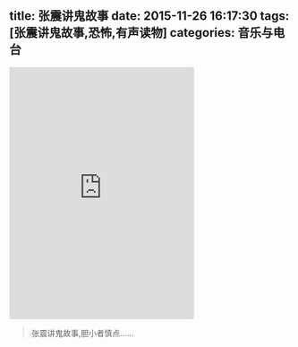 title: 张震讲鬼故事
date: 2015-11-26 16:17:30
tags: [张震讲鬼故事,恐怖,有声读物]
categories: 音乐与电台
---
<iframe frameborder="no" border="0" marginwidth="0" marginheight="0" width=330 height=450 src="http://music.163.com/outchain/player?type=1&id=2878036&auto=0&height=430"></iframe>

>张震讲鬼故事,胆小者慎点......